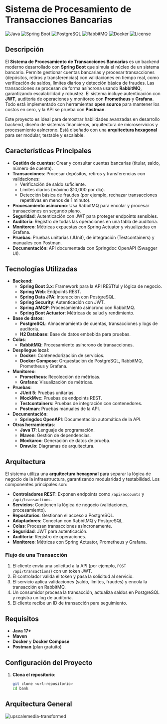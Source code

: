 # Sistema de Procesamiento de Transacciones Bancarias

![Java](https://img.shields.io/badge/Java-21+-orange)
![Spring Boot](https://img.shields.io/badge/Spring%20Boot-3.5.3-green)
![PostgreSQL](https://img.shields.io/badge/PostgreSQL-16-blue)
![RabbitMQ](https://img.shields.io/badge/RabbitMQ-3.9-yellow)
![Docker](https://img.shields.io/badge/Docker-20.10-blue)
![License](https://img.shields.io/badge/License-MIT-blue)

## Descripción

El **Sistema de Procesamiento de Transacciones Bancarias** es un backend moderno desarrollado con **Spring Boot** que simula el núcleo de un sistema bancario. Permite gestionar cuentas bancarias y procesar transacciones (depósitos, retiros y transferencias) con validaciones en tiempo real, como verificación de saldos, límites diarios y detección básica de fraudes. Las transacciones se procesan de forma asíncrona usando **RabbitMQ**, garantizando escalabilidad y robustez. El sistema incluye autenticación con **JWT**, auditoría de operaciones y monitoreo con **Prometheus** y **Grafana**. Todo está implementado con herramientas **open source** para mantener los costos en cero, y la API se prueba con **Postman**.

Este proyecto es ideal para demostrar habilidades avanzadas en desarrollo backend, diseño de sistemas financieros, arquitectura de microservicios y procesamiento asíncrono. Está diseñado con una **arquitectura hexagonal** para ser modular, testable y escalable.

## Características Principales

- **Gestión de cuentas**: Crear y consultar cuentas bancarias (titular, saldo, número de cuenta).
- **Transacciones**: Procesar depósitos, retiros y transferencias con validaciones:
  - Verificación de saldo suficiente.
  - Límites diarios (máximo $10,000 por día).
  - Detección básica de fraudes (por ejemplo, rechazar transacciones repetitivas en menos de 1 minuto).
- **Procesamiento asíncrono**: Usa RabbitMQ para encolar y procesar transacciones en segundo plano.
- **Seguridad**: Autenticación con JWT para proteger endpoints sensibles.
- **Auditoría**: Registro de todas las operaciones en una tabla de auditoría.
- **Monitoreo**: Métricas expuestas con Spring Actuator y visualizadas en Grafana.
- **Pruebas**: Pruebas unitarias (JUnit), de integración (Testcontainers) y manuales con Postman.
- **Documentación**: API documentada con Springdoc OpenAPI (Swagger UI).

## Tecnologías Utilizadas

- **Backend**:
  - **Spring Boot 3.x**: Framework para la API RESTful y lógica de negocio.
  - **Spring Web**: Endpoints REST.
  - **Spring Data JPA**: Interacción con PostgreSQL.
  - **Spring Security**: Autenticación con JWT.
  - **Spring AMQP**: Procesamiento asíncrono con RabbitMQ.
  - **Spring Boot Actuator**: Métricas de salud y rendimiento.
- **Base de datos**:
  - **PostgreSQL**: Almacenamiento de cuentas, transacciones y logs de auditoría.
  - **H2 Database**: Base de datos embebida para pruebas.
- **Colas**:
  - **RabbitMQ**: Procesamiento asíncrono de transacciones.
- **Despliegue local**:
  - **Docker**: Contenedorización de servicios.
  - **Docker Compose**: Orquestación de PostgreSQL, RabbitMQ, Prometheus y Grafana.
- **Monitoreo**:
  - **Prometheus**: Recolección de métricas.
  - **Grafana**: Visualización de métricas.
- **Pruebas**:
  - **JUnit 5**: Pruebas unitarias.
  - **MockMvc**: Pruebas de endpoints REST.
  - **Testcontainers**: Pruebas de integración con contenedores.
  - **Postman**: Pruebas manuales de la API.
- **Documentación**:
  - **Springdoc OpenAPI**: Documentación automática de la API.
- **Otras herramientas**:
  - **Java 17**: Lenguaje de programación.
  - **Maven**: Gestión de dependencias.
  - **Mockaroo**: Generación de datos de prueba.
  - **Draw.io**: Diagramas de arquitectura.

## Arquitectura

El sistema utiliza una **arquitectura hexagonal** para separar la lógica de negocio de la infraestructura, garantizando modularidad y testabilidad. Los componentes principales son:

- **Controladores REST**: Exponen endpoints como `/api/accounts` y `/api/transactions`.
- **Servicios**: Contienen la lógica de negocio (validaciones, procesamiento).
- **Repositorios**: Gestionan el acceso a PostgreSQL.
- **Adaptadores**: Conectan con RabbitMQ y PostgreSQL.
- **Colas**: Procesan transacciones asíncronamente.
- **Seguridad**: JWT para autenticación.
- **Auditoría**: Registro de operaciones.
- **Monitoreo**: Métricas con Spring Actuator, Prometheus y Grafana.

### Flujo de una Transacción
1. El cliente envía una solicitud a la API (por ejemplo, `POST /api/transactions`) con un token JWT.
2. El controlador valida el token y pasa la solicitud al servicio.
3. El servicio aplica validaciones (saldo, límites, fraudes) y encola la transacción en RabbitMQ.
4. Un consumidor procesa la transacción, actualiza saldos en PostgreSQL y registra un log de auditoría.
5. El cliente recibe un ID de transacción para seguimiento.


## Requisitos

- **Java 17+**
- **Maven**
- **Docker** y **Docker Compose**
- **Postman** (plan gratuito)

## Configuración del Proyecto

1. **Clona el repositorio**:
   ```bash
   git clone <url-repositorio>
   cd bank

## Arquitectura General

![upscalemedia-transformed](https://github.com/user-attachments/assets/1669f713-87eb-4f4f-a2c5-529dbdd31ba8)
